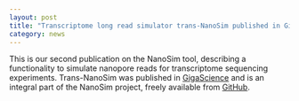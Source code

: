 ```yaml
---  
layout: post  
title: "Transcriptome long read simulator trans-NanoSim published in GigaScience"
category: news  
---  
```

This is our second publication on the NanoSim tool, describing a functionality to simulate nanopore reads for transcriptome sequencing experiments. Trans-NanoSim was published in [GigaScience](https://doi.org/10.1093/gigascience/giaa061) and is an integral part of the NanoSim project, freely available from [GitHub](https://github.com/bcgsc/nanosim).
